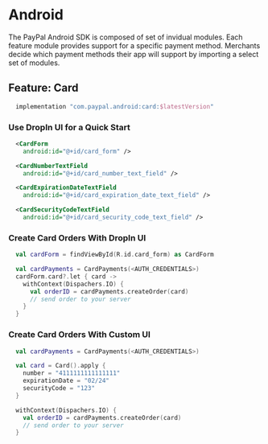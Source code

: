 # Android

The PayPal Android SDK is composed of set of invidual modules. Each feature module provides support for a specific payment method. Merchants decide which payment methods their app will support by importing a select set of modules.

## Feature: Card

```gradle
  implementation "com.paypal.android:card:$latestVersion"
```

### Use DropIn UI for a Quick Start

```xml
  <CardForm
    android:id="@+id/card_form" />
```

```xml
  <CardNumberTextField
    android:id="@+id/card_number_text_field" />
```

```xml
  <CardExpirationDateTextField
    android:id="@+id/card_expiration_date_text_field" />
```

```xml
  <CardSecurityCodeTextField
    android:id="@+id/card_security_code_text_field" />
```

### Create Card Orders With DropIn UI

```kotlin
  val cardForm = findViewById(R.id.card_form) as CardForm

  val cardPayments = CardPayments(<AUTH_CREDENTIALS>)
  cardForm.card?.let { card ->
    withContext(Dispachers.IO) {
      val orderID = cardPayments.createOrder(card)
      // send order to your server
    }
  }
```

### Create Card Orders With Custom UI

```kotlin
  val cardPayments = CardPayments(<AUTH_CREDENTIALS>)

  val card = Card().apply {
    number = "4111111111111111"
    expirationDate = "02/24"
    securityCode = "123"
  }

  withContext(Dispachers.IO) {
    val orderID = cardPayments.createOrder(card)
    // send order to your server
  }
```
